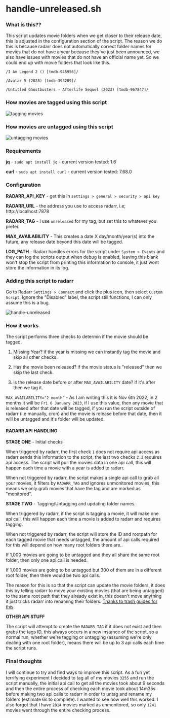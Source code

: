 # handle-unreleased.sh

### What is this??
This script updates movie folders when we get closer to their release date, this is adjusted in the configuration section of the script. The reason we do this is because radarr does not automatically correct folder names for movies that do not have a year because they've just been announced, we also have issues with movies that do not have an official name yet. So we could end up with movie folders that look like this.
```
/I Am Legend 2 () [tmdb-945956]/

/Avatar 5 (2028) [tmdb-393209]/

/Untitled Ghostbusters - Afterlife Sequel (2023) [tmdb-967847]/
```
### How movies are tagged using this script
![tagging movies](https://user-images.githubusercontent.com/82295355/200149523-4381f763-e0ae-4319-8532-6158c59ce391.gif)
### How movies are untagged using this script
![untagging movies](https://user-images.githubusercontent.com/82295355/200166486-8223183a-c5ff-461b-ac85-de5334203201.gif)

### Requirements

**jq** - `sudo apt install jq` - current version tested: 1.6

**curl** - `sudo apt install curl` - current version tested: 7.68.0

### Configuration

**RADARR_API_KEY** - get this in `settings > general > security > api key`

**RADARR_URL** - the address you use to access radarr, i.e; http://localhost:7878

**RADARR_TAG** - I use `unreleased` for my tag, but set this to whatever you prefer.

**MAX_AVAILABILITY** - This creates a date X day/month/year(s) into the future, any release date beyond this date will be tagged.

**LOG_PATH** - Radarr handles errors for the script under `System > Events` and they can log the scripts output when debug is enabled, leaving this blank won't stop the script from printing this information to console, it just wont store the information in its log.

### Adding this script to radarr

Go to Radarr `Settings > Connect` and click the plus icon, then select `Custom Script`. Ignore the "Disabled" label, the script still functions, I can only assume this is a bug.

![handle-unreleased](https://user-images.githubusercontent.com/82295355/200163714-18e85c6f-a67c-4343-9cb7-989e3416bc37.jpg)

### How it works

The script performs three checks to determin if the movie should be tagged.

1. Missing Year? if the year is missing we can instantly tag the movie and skip all other checks.

2. Has the movie been released? if the movie status is "released" then we skip the last check.

3. Is the release date before or after `MAX_AVAILABILITY` date? if it's after then we tag it.

`MAX_AVAILABILITY="2 month"` - As I am writing this it is Nov 6th 2022, in 2 months it will be `Fri 6 January 2023`, if I use this value, then any movie that is released after that date will be tagged, if you run the script outside of radarr (i.e manually, cron) and the movie is release before that date, then it will be untagged and it's folder will be updated.

#### RADARR API HANDLING

**STAGE ONE** - Initial checks

When triggered by radarr, the first check `1` does not require api access as radarr sends this information to the script, the last two checks `2,3` requires api access. The script will pull the movies data in one api call, this will happen each time a movie with a year is added to radarr.

When not triggered by radarr, the script makes a single api call to grab all your movies, it filters by `RADARR_TAG` and ignores unmonitored movies, this means we only grab movies that have the tag and are marked as "monitored".

**STAGE TWO** - Tagging/Untagging and updating folder names.

When triggered by radarr, if the script is tagging a movie, it will make one api call, this will happen each time a movie is added to radarr and requires tagging.

When not triggered by radarr, the script will store the ID and rootpath for each tagged movie that needs untagged, the amount of api calls required for this will depend on how many root folders there are..

If 1,000 movies are going to be untagged and they all share the same root folder, then only one api call is needed.

If 1,000 movies are going to be untagged but 300 of them are in a different root folder, then there would be two api calls.

The reason for this is so that the script can update the movie folders, it does this by telling radarr to move your existing movies (that are being untagged) to the same root path that they already exist in, this doesn't move anything it just tricks radarr into renaming their folders. [Thanks to trash guides for this](https://trash-guides.info/Radarr/Tips/Radarr-rename-your-folders/).

**OTHER API STUFF**

The script will attempt to create the `RADARR_TAG` if it does not exist and then grabs the tags ID, this always occurs in a new instance of the script, so a normal run, whether we're tagging or untagging (assuming we're only dealing with one root folder), means there will be up to 3 api calls each time the script runs.

### Final thoughts

I will continue to try and find ways to improve this script. As a fun yet terrifying experiment I decided to tag all of my movies `3255` and run the script manually, the initial api call to get all the movies took about 9 seconds and then the entire process of checking each movie took about 14m35s before making two api calls to radarr in order to untag and rename my folders (estimate 6s to complete). I wanted to see how well this worked. I also forgot that I have `2014` movies marked as unmonitored, so only `1241` movies went through the entire checking process.
